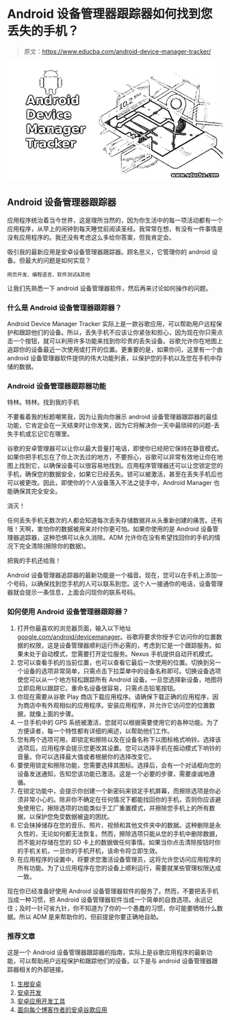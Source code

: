 # Android 设备管理器跟踪器如何找到您丢失的手机？

> 原文：<https://www.educba.com/android-device-manager-tracker/>

![Android Device Manager Tracker](img/752a6337585567531f91321ecbf9d4ec.png)



## Android 设备管理器跟踪器

应用程序统治着当今世界，这是理所当然的，因为你生活中的每一项活动都有一个应用程序，从早上的闹钟到每天睡觉前阅读圣经。我常常在想，有没有一件事情是没有应用程序的。我还没有考虑这么多给你答案，但我肯定会。

吸引我的最新应用是安卓设备管理器跟踪器。顾名思义，它管理你的 android 设备。但最大的问题是如何实现？

<small>网页开发、编程语言、软件测试&其他</small>

让我们先熟悉一下 android 设备管理器软件，然后再来讨论如何操作的问题。

### 什么是 Android 设备管理器跟踪器？

Android Device Manager Tracker 实际上是一款谷歌应用，可以帮助用户远程保护和跟踪他们的设备。所以，丢失手机不应该让你紧张和担心，因为现在你只需点击一个按钮，就可以利用许多功能来找到你珍贵的丢失设备。谷歌允许你在地图上追踪你的设备最近一次使用或打开的位置。更重要的是，如果你问，这里有一个由 android 设备管理器软件提供的伟大功能列表，以保护您的手机以及您在手机中存储的数据。

### Android 设备管理器跟踪器功能

特林。特林。找到我的手机

不要看着我的标题嘲笑我，因为让我向你展示 android 设备管理器跟踪器的最佳功能，它肯定会在一天结束时让你发笑，因为它将解决你一天中最琐碎的问题-丢失手机或忘记它在哪里。

谷歌的安卓管理器可以让你以最大音量打电话，即使你已经把它保持在静音模式。如果你把手机忘在了你上次去过的地方，不要担心，谷歌可以非常有效地让你在地图上找到它，以确保设备可以很容易地找到。应用程序管理器还可以让您锁定您的手机，确保您的数据安全，如果它已经丢失。锁可以被激活，甚至在丢失手机后也可以被更改。因此，即使你的个人设备落入不法之徒手中，Android Manager 也能确保其完全安全。

消灭！

任何丢失手机无数次的人都会知道每次丢失存储数据并从头重新创建的痛苦。还有哦！天啊，害怕你的数据被用来对付你更可怕。如果你使用的是 Android 设备管理器追踪器，这种恐惧可以永久消除。ADM 允许你在没有希望找回你的手机的情况下完全清除(擦除你的数据)。

把我的手机还给我！

Android 设备管理器追踪器的最新功能是一个福音。现在，您可以在手机上添加一个号码，以确保找到您手机的人可以联系到您。这个人一接通你的电话，设备管理器就会提示一条信息，上面会闪现你的联系号码。

### 如何使用 Android 设备管理器跟踪器？

1.  打开你最喜欢的浏览器页面，输入以下地址[google.com/android/devicemanager](https://www.google.com/android/find?u=0)。谷歌将要求你授予它访问你的位置数据的权限，这是设备管理器顺利运行所必需的，考虑到它是一个跟踪服务。如果未处于自动模式，您需要打开定位服务。Nexus 手机提供自动开机模式。
2.  您可以查看手机的当前位置，也可以查看它最后一次使用的位置。切换到另一个设备的选项非常简单，只需点击下拉菜单中的设备名称即可。切换设备选项使您可以从一个地方轻松跟踪所有 Android 设备。一旦您选择新设备，地图将立即启用以跟踪它。重命名设备很容易，只需点击铅笔按钮。
3.  你现在需要从谷歌 Play 商店下载应用程序。请确保下载正确的应用程序，因为商店中有外观相似的应用程序。安装应用程序，并允许它访问您的位置数据，就像上面的步骤。
4.  一旦手机中的 GPS 系统被激活，您就可以根据需要使用它的各种功能。为了方便读者，每一个特性都有详细的阐述，以帮助他们工作。
5.  您有两个选项可用，即锁定和擦除以及在设备名称下以图标格式响铃。选择该选项后，应用程序会提示您更改其设置。您可以选择手机在振动模式下响铃的音量。你可以选择最大值或者根据你的选择改变它。
6.  要使用锁定和擦除功能，您需要选择其图标。选择后，会有一个对话框向您的设备发送通知，告知您该功能已激活。这是一个必要的步骤，需要虔诚地遵循。
7.  在锁定功能中，会提示你创建一个新密码来锁定手机屏幕，而擦除选项是你必须非常小心的。除非你不确定在任何情况下都能找回你的手机，否则你应该避免使用它。擦除选项的功能类似于工厂重置模式，并擦除您手机上的所有数据，以保护您免受数据被盗的困扰。
8.  它会抹掉储存在您的音乐、照片、视频和其他文件夹中的数据。这种删除是永久性的，无论如何都无法恢复。然而，擦除选项只能从您的手机中删除数据，而不能对存储在您的 SD 卡上的数据做任何事情。如果当你点击清除按钮时你的手机关机，一旦你的手机开机，该命令将立即生效。
9.  在应用程序的设置中，将要求您激活设备管理员，这将允许您访问应用程序的所有功能。为了让应用程序在您的设备上顺利运行，需要就某些管理权限达成一致。

现在你已经准备好使用 Android 设备管理器软件的服务了。然而，不要把丢手机当成一种习惯，把 Android 设备管理器软件当成一个简单的自救选项。永远记住；及时一针可省九针，你不知道为了你的一个愚蠢的习惯，你可能要牺牲什么数据。所以 ADM 是来帮助你的，但前提是你要正确地自助。

### 推荐文章

这是一个 Android 设备管理器跟踪器的指南，实际上是谷歌应用程序的最新功能，可以帮助用户远程保护和跟踪他们的设备。以下是与 android 设备管理器跟踪器相关的外部链接。

1.  [生根安卓](https://www.educba.com/rooting-android/)
2.  [安卓开发](https://www.educba.com/careers-in-android-development/)
3.  [安卓应用开发工具](https://www.educba.com/android-apps-development-tools/)
4.  [面向每个博客作者的安卓谷歌应用](https://www.educba.com/android-google-apps-for-every-blogger/)





